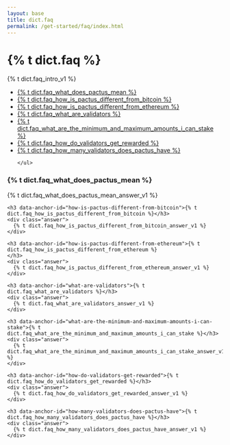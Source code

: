 ```yaml
---
layout: base
title: dict.faq
permalink: /get-started/faq/index.html
---
```


<div class="faq">
  <div class="header">
    <h1>{% t dict.faq %}</h1>
    <p>{% t dict.faq_intro_v1 %}</p>
  </div>

  <div class="toc">
    <ul class="list-unstyled">
      <li><a href="#what-does-pactus-mean">{% t dict.faq_what_does_pactus_mean %}</a></li>
      <li><a href="#how-is-pactus-different-from-bitcoin">{% t dict.faq_how_is_pactus_different_from_bitcoin %}</a></li>
      <li><a href="#how-is-pactus-different-from-ethereum">{% t dict.faq_how_is_pactus_different_from_ethereum %}</a></li>
      <li><a href="#what-are-validators">{% t dict.faq_what_are_validators %}</a></li>
      <li><a href="#what-are-the-minimum-and-maximum-amounts-i-can-stake">{% t dict.faq_what_are_the_minimum_and_maximum_amounts_i_can_stake %}</a></li>
      <li><a href="#how-do-validators-get-rewarded">{% t dict.faq_how_do_validators_get_rewarded %}</a></li>
      <li><a href="#how-many-validators-does-pactus-have">{% t dict.faq_how_many_validators_does_pactus_have %}</a></li>

    </ul>

  </div>
  <div class="qa">
    <h3 data-anchor-id="what-does-pactus-mean">{% t dict.faq_what_does_pactus_mean %}</h3>
    <div class="answer">
      {% t dict.faq_what_does_pactus_mean_answer_v1 %}
    </div>

    <h3 data-anchor-id="how-is-pactus-different-from-bitcoin">{% t dict.faq_how_is_pactus_different_from_bitcoin %}</h3>
    <div class="answer">
      {% t dict.faq_how_is_pactus_different_from_bitcoin_answer_v1 %}
    </div>

    <h3 data-anchor-id="how-is-pactus-different-from-ethereum">{% t dict.faq_how_is_pactus_different_from_ethereum %}
    </h3>
    <div class="answer">
      {% t dict.faq_how_is_pactus_different_from_ethereum_answer_v1 %}
    </div>

    <h3 data-anchor-id="what-are-validators">{% t dict.faq_what_are_validators %}</h3>
    <div class="answer">
      {% t dict.faq_what_are_validators_answer_v1 %}
    </div>

    <h3 data-anchor-id="what-are-the-minimum-and-maximum-amounts-i-can-stake">{% t dict.faq_what_are_the_minimum_and_maximum_amounts_i_can_stake %}</h3>
    <div class="answer">
      {% t dict.faq_what_are_the_minimum_and_maximum_amounts_i_can_stake_answer_v1 %}
    </div>

    <h3 data-anchor-id="how-do-validators-get-rewarded">{% t dict.faq_how_do_validators_get_rewarded %}</h3>
    <div class="answer">
      {% t dict.faq_how_do_validators_get_rewarded_answer_v1 %}
    </div>

    <h3 data-anchor-id="how-many-validators-does-pactus-have">{% t dict.faq_how_many_validators_does_pactus_have %}</h3>
    <div class="answer">
      {% t dict.faq_how_many_validators_does_pactus_have_answer_v1 %}
    </div>

  </div>
</div>
